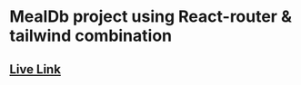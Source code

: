 # MealDb project using React-router & tailwind combination
## [Live Link](https://github.com/facebook/create-react-app)